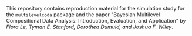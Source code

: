 This repository contains reproduction material for the simulation study for the `multilevelcoda` package and the paper 
"Bayesian Multilevel Compositional Data Analysis:  Introduction, Evaluation, and Application" by _Flora Le, Tyman E. Stanford, Dorothea Dumuid, and Joshua F. Wiley_.
